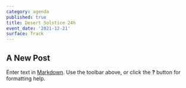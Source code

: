 ```yaml
---
category: agenda
published: true
title: Desert Solstice 24h
event_date: '2021-12-21'
surface: Track
---
```

## A New Post

Enter text in [Markdown](http://daringfireball.net/projects/markdown/). Use the toolbar above, or click the **?** button for formatting help.
